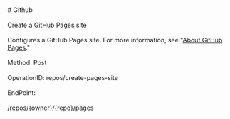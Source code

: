 <br>#     Github</br>
<br>Create a GitHub Pages site</br>
<br>Configures a GitHub Pages site. For more information, see "[About GitHub Pages](/github/working-with-github-pages/about-github-pages)."</br>
<br>Method: Post</br>
<br>OperationID: repos/create-pages-site</br>
<br>EndPoint:</br>
<br>/repos/{owner}/{repo}/pages</br>
